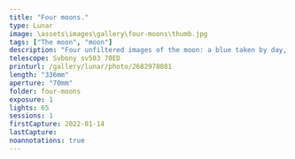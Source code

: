 ```yaml
---
title: "Four moons."
type: Lunar
image: \assets\images\gallery\four-moons\thumb.jpg
tags: ["The moon", "moon"]
description: "Four unfiltered images of the moon: a blue taken by day, a yellow due to fog, and a red due to forest fire smoke in addition to the traditional gray."
telescope: Svbony sv503 70ED
printurl: /gallery/lunar/photo/2682978081
length: "336mm"
aperture: "70mm"
folder: four-moons
exposure: 1
lights: 65
sessions: 1
firstCapture: 2022-01-14
lastCapture:
noannotations: true
---
```

